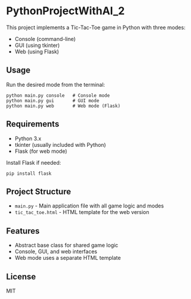 # PythonProjectWithAI_2

This project implements a Tic-Tac-Toe game in Python with three modes:

- Console (command-line)
- GUI (using tkinter)
- Web (using Flask)

## Usage

Run the desired mode from the terminal:

```
python main.py console   # Console mode
python main.py gui       # GUI mode
python main.py web       # Web mode (Flask)
```

## Requirements
- Python 3.x
- tkinter (usually included with Python)
- Flask (for web mode)

Install Flask if needed:
```
pip install flask
```

## Project Structure
- `main.py` - Main application file with all game logic and modes
- `tic_tac_toe.html` - HTML template for the web version

## Features
- Abstract base class for shared game logic
- Console, GUI, and web interfaces
- Web mode uses a separate HTML template

## License
MIT


